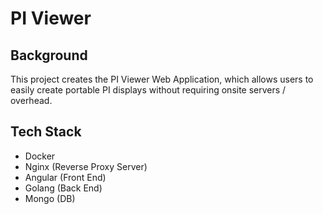# PI Viewer
## Background
This project creates the PI Viewer Web Application, which allows users to easily create portable PI displays without requiring onsite servers / overhead.

## Tech Stack
- Docker
- Nginx (Reverse Proxy Server)
- Angular (Front End)
- Golang (Back End)
- Mongo (DB)


